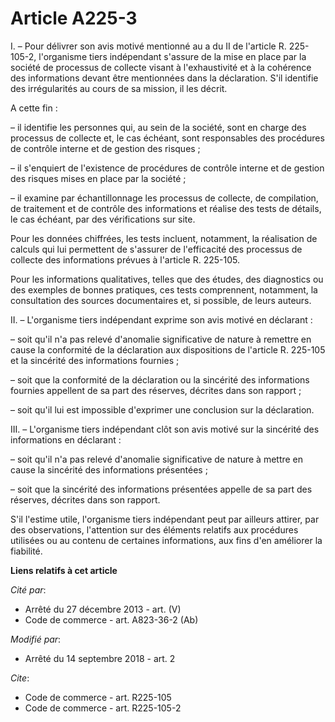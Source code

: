 # Article A225-3

I. – Pour délivrer son avis motivé mentionné au a du II de l'article R. 225-105-2, l'organisme tiers indépendant s'assure de
la mise en place par la société de processus de collecte visant à l'exhaustivité et à la cohérence des informations devant
être mentionnées dans la déclaration. S'il identifie des irrégularités au cours de sa mission, il les décrit. 

A cette fin : 

– il identifie les personnes qui, au sein de la société, sont en charge des processus de collecte et, le cas échéant, sont
responsables des procédures de contrôle interne et de gestion des risques ; 

– il s'enquiert de l'existence de procédures de contrôle interne et de gestion des risques mises en place par la société ; 

– il examine par échantillonnage les processus de collecte, de compilation, de traitement et de contrôle des informations et
réalise des tests de détails, le cas échéant, par des vérifications sur site. 

Pour les données chiffrées, les tests incluent, notamment, la réalisation de calculs qui lui permettent de s'assurer de
l'efficacité des processus de collecte des informations prévues à l'article R. 225-105. 

Pour les informations qualitatives, telles que des études, des diagnostics ou des exemples de bonnes pratiques, ces tests
comprennent, notamment, la consultation des sources documentaires et, si possible, de leurs auteurs. 

II. – L'organisme tiers indépendant exprime son avis motivé en déclarant : 

– soit qu'il n'a pas relevé d'anomalie significative de nature à remettre en cause la conformité de la déclaration aux
dispositions de l'article R. 225-105 et la sincérité des informations fournies ; 

– soit que la conformité de la déclaration ou la sincérité des informations fournies appellent de sa part des réserves,
décrites dans son rapport ; 

– soit qu'il lui est impossible d'exprimer une conclusion sur la déclaration. 

III. – L'organisme tiers indépendant clôt son avis motivé sur la sincérité des informations en déclarant : 

– soit qu'il n'a pas relevé d'anomalie significative de nature à mettre en cause la sincérité des informations présentées ; 

– soit que la sincérité des informations présentées appelle de sa part des réserves, décrites dans son rapport. 

S'il l'estime utile, l'organisme tiers indépendant peut par ailleurs attirer, par des observations, l'attention sur des
éléments relatifs aux procédures utilisées ou au contenu de certaines informations, aux fins d'en améliorer la fiabilité.

**Liens relatifs à cet article**

_Cité par_:

  - Arrêté du 27 décembre 2013 - art. (V)
  - Code de commerce - art. A823-36-2 (Ab)

_Modifié par_:

  - Arrêté du 14 septembre 2018 - art. 2

_Cite_:

  - Code de commerce - art. R225-105
  - Code de commerce - art. R225-105-2
